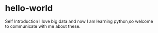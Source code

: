 # hello-world

Self Introduction
I love big data and now I am learning python,so welcome to communicate with me about these.
